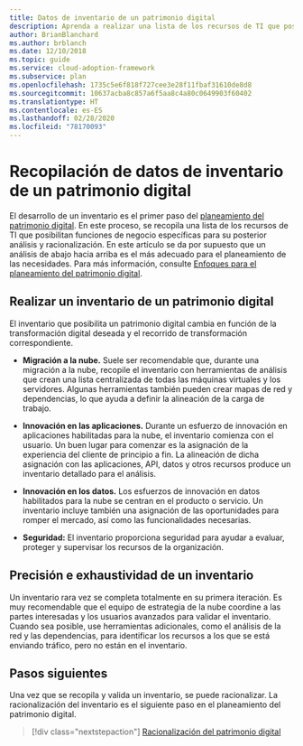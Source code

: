 ```yaml
---
title: Datos de inventario de un patrimonio digital
description: Aprenda a realizar una lista de los recursos de TI que posibilitan funciones de negocio específicas para su posterior análisis y racionalización.
author: BrianBlanchard
ms.author: brblanch
ms.date: 12/10/2018
ms.topic: guide
ms.service: cloud-adoption-framework
ms.subservice: plan
ms.openlocfilehash: 1735c5e6f818f727cee3e28f11fbaf31610de8d8
ms.sourcegitcommit: 10637acba8c857a6f5aa8c4a80c0649903f60402
ms.translationtype: HT
ms.contentlocale: es-ES
ms.lasthandoff: 02/28/2020
ms.locfileid: "78170093"
---
```

# <a name="gather-inventory-data-for-a-digital-estate"></a>Recopilación de datos de inventario de un patrimonio digital

El desarrollo de un inventario es el primer paso del [planeamiento del patrimonio digital](./index.md). En este proceso, se recopila una lista de los recursos de TI que posibilitan funciones de negocio específicas para su posterior análisis y racionalización. En este artículo se da por supuesto que un análisis de abajo hacia arriba es el más adecuado para el planeamiento de las necesidades. Para más información, consulte [Enfoques para el planeamiento del patrimonio digital](./approach.md).

## <a name="take-inventory-of-a-digital-estate"></a>Realizar un inventario de un patrimonio digital

El inventario que posibilita un patrimonio digital cambia en función de la transformación digital deseada y el recorrido de transformación correspondiente.

- **Migración a la nube.**  Suele ser recomendable que, durante una migración a la nube, recopile el inventario con herramientas de análisis que crean una lista centralizada de todas las máquinas virtuales y los servidores. Algunas herramientas también pueden crear mapas de red y dependencias, lo que ayuda a definir la alineación de la carga de trabajo.

- **Innovación en las aplicaciones.** Durante un esfuerzo de innovación en aplicaciones habilitadas para la nube, el inventario comienza con el usuario. Un buen lugar para comenzar es la asignación de la experiencia del cliente de principio a fin. La alineación de dicha asignación con las aplicaciones, API, datos y otros recursos produce un inventario detallado para el análisis.

- **Innovación en los datos.** Los esfuerzos de innovación en datos habilitados para la nube se centran en el producto o servicio. Un inventario incluye también una asignación de las oportunidades para romper el mercado, así como las funcionalidades necesarias.

- **Seguridad:** El inventario proporciona seguridad para ayudar a evaluar, proteger y supervisar los recursos de la organización.

## <a name="accuracy-and-completeness-of-an-inventory"></a>Precisión e exhaustividad de un inventario

Un inventario rara vez se completa totalmente en su primera iteración. Es muy recomendable que el equipo de estrategia de la nube coordine a las partes interesadas y los usuarios avanzados para validar el inventario. Cuando sea posible, use herramientas adicionales, como el análisis de la red y las dependencias, para identificar los recursos a los que se está enviando tráfico, pero no están en el inventario.

## <a name="next-steps"></a>Pasos siguientes

Una vez que se recopila y valida un inventario, se puede racionalizar. La racionalización del inventario es el siguiente paso en el planeamiento del patrimonio digital.

> [!div class="nextstepaction"]
> [Racionalización del patrimonio digital](./rationalize.md)
